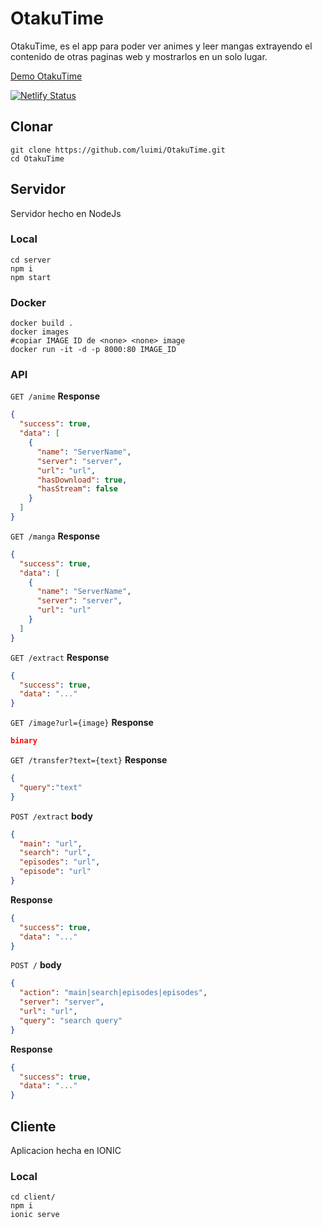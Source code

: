 # OtakuTime
OtakuTime, es el app para poder ver animes y leer mangas extrayendo el contenido de otras paginas web y mostrarlos en un solo lugar.

[Demo OtakuTime](https://otakutime.netlify.app) 


[![Netlify Status](https://api.netlify.com/api/v1/badges/d681a741-1f6a-46ac-ad53-b8a2ac0318ec/deploy-status)](https://app.netlify.com/sites/otakutime/deploys)
## Clonar
```terminal
git clone https://github.com/luimi/OtakuTime.git
cd OtakuTime
```

## Servidor
Servidor hecho en NodeJs

### Local
```terminal
cd server
npm i
npm start
```

### Docker
```terminal
docker build .
docker images
#copiar IMAGE ID de <none> <none> image
docker run -it -d -p 8000:80 IMAGE_ID
```

### API
`GET /anime`
**Response**
```json
{
  "success": true,
  "data": [
    {
      "name": "ServerName",
      "server": "server",
      "url": "url",
      "hasDownload": true,
      "hasStream": false
    }
  ]
}
```
`GET /manga`
**Response**
```json
{
  "success": true,
  "data": [
    {
      "name": "ServerName",
      "server": "server",
      "url": "url"
    }
  ]
}
```
`GET /extract`
**Response**
```json
{
  "success": true,
  "data": "..."
}
```
`GET /image?url={image}`
**Response**
```json
binary
```
`GET /transfer?text={text}`
**Response**
```json
{
  "query":"text"
}
```
`POST /extract`
**body**
```json
{
  "main": "url",
  "search": "url",
  "episodes": "url",
  "episode": "url"
}
```
**Response**
```json
{
  "success": true,
  "data": "..."
}
```
`POST /`
**body**
```json
{
  "action": "main|search|episodes|episodes",
  "server": "server",
  "url": "url",
  "query": "search query"
}
```
**Response**
```json
{
  "success": true,
  "data": "..."
}
```

## Cliente
Aplicacion hecha en IONIC 

### Local
```terminal
cd client/
npm i
ionic serve
```